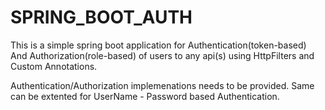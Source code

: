 # SPRING_BOOT_AUTH

This is a simple spring boot application for Authentication(token-based) And Authorization(role-based) of users to any api(s) using HttpFilters and Custom Annotations. 

Authentication/Authorization implemenations needs to be provided. Same can be extented for UserName - Password based Authentication.
